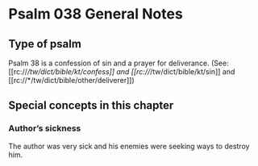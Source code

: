 # Psalm 038 General Notes
## Type of psalm

Psalm 38 is a confession of sin and a prayer for deliverance. (See: [[rc://*/tw/dict/bible/kt/confess]] and [[rc://*/tw/dict/bible/kt/sin]] and [[rc://*/tw/dict/bible/other/deliverer]])

## Special concepts in this chapter
### Author’s sickness
The author was very sick and his enemies were seeking ways to destroy him.